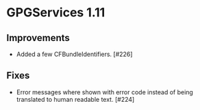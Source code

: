 GPGServices 1.11
===============

Improvements
----
* Added a few CFBundleIdentifiers. [#226]

Fixes
----
* Error messages where shown with error code instead of being translated to human readable text. [#224]